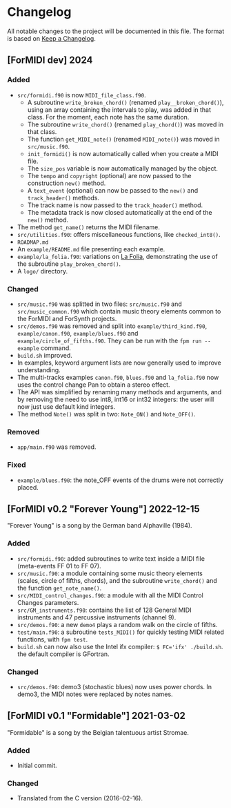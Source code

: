 # Changelog
All notable changes to the project will be documented in this file.
The format is based on [Keep a Changelog](https://keepachangelog.com/en/1.1.0/).


## [ForMIDI dev] 2024

### Added
- `src/formidi.f90` is now `MIDI_file_class.f90`.
   - A subroutine `write_broken_chord()` (renamed `play__broken_chord()`), using an array containing the intervals to play, was added in that class. For the moment, each note has the same duration.
   - The subroutine `write_chord()` (renamed `play_chord()`) was moved in that class.
   - The function `get_MIDI_note()` (renamed `MIDI_note()`) was moved in `src/music.f90`.
   - `init_formidi()` is now automatically called when you create a MIDI file.
   - The `size_pos` variable is now automatically managed by the object.
   - The `tempo` and `copyright` (optional) are now passed to the construction `new()` method.
   - A `text_event` (optional) can now be passed to the `new()` and `track_header()` methods.
   - The track name is now passed to the `track_header()` method.
   - The metadata track is now closed automatically at the end of the `new()` method.
- The method `get_name()` returns the MIDI filename.
- `src/utilities.f90`: offers miscellaneous functions, like `checked_int8()`.
- `ROADMAP.md`
- An `example/README.md` file presenting each example.
- `example/la_folia.f90`: variations on [La Folia](https://en.wikipedia.org/wiki/Folia), demonstrating the use of the subroutine `play_broken_chord()`.
- A `logo/` directory.

### Changed
- `src/music.f90` was splitted in two files: `src/music.f90` and `src/music_common.f90` which contain music theory elements common to the ForMIDI and ForSynth projects.
- `src/demos.f90` was removed and split into `example/third_kind.f90`, 
`example/canon.f90`, `example/blues.f90` and `example/circle_of_fifths.f90`. They can
be run with the `fpm run --example` command.
- `build.sh` improved.
- In examples, keyword argument lists are now generally used to improve understanding.
- The multi-tracks examples `canon.f90`, `blues.f90` and `la_folia.f90` now uses the control change Pan to obtain a stereo effect.
- The API was simplified by renaming many methods and arguments, and by removing the need to use int8, int16 or int32 integers: the user will now just use default kind integers.
- The method `Note()` was split in two: `Note_ON()` and `Note_OFF()`.

### Removed
- `app/main.f90` was removed.

### Fixed
- `example/blues.f90`: the note_OFF events of the drums were not correctly placed.


## [ForMIDI v0.2 "Forever Young"] 2022-12-15

"Forever Young" is a song by the German band Alphaville (1984).

### Added
- `src/formidi.f90`: added subroutines to write text inside a MIDI file (meta-events FF 01 to FF 07).
- `src/music.f90`: a module containing some music theory elements (scales, circle of fifths, chords), and the subroutine `write_chord()` and the function `get_note_name()`.
- `src/MIDI_control_changes.f90`: a module with all the MIDI Control Changes parameters.
- `src/GM_instruments.f90`: contains the list of 128 General MIDI instruments and 47 percussive instruments (channel 9).
- `src/demos.f90`: a new `demo4` plays a random walk on the circle of fifths.
- `test/main.f90`: a subroutine `tests_MIDI()` for quickly testing MIDI related functions, with `fpm test`.
- `build.sh` can now also use the Intel ifx compiler: `$ FC='ifx' ./build.sh`. the default compiler is GFortran.

### Changed
- `src/demos.f90`: demo3 (stochastic blues) now uses power chords. In demo3, the MIDI notes were replaced by notes names.


## [ForMIDI v0.1 "Formidable"] 2021-03-02

"Formidable" is a song by the Belgian talentuous artist Stromae.

### Added
- Initial commit.

### Changed
- Translated from the C version (2016-02-16).
